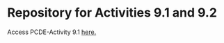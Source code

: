 # Repository for Activities 9.1 and 9.2

Access PCDE-Activity 9.1 <a href = https://petercly.github.io/PCDE-Activity-9.1/> here. 
